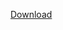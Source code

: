 [Download](https://ssl.pstatic.net/static/clova/service/clova_ai/event/handwriting/download/%EB%82%98%EB%88%94%EC%86%90%EA%B8%80%EC%94%A8%20%EC%95%94%EC%8A%A4%ED%85%8C%EB%A5%B4%EB%8B%B4.ttf?date=20230404)